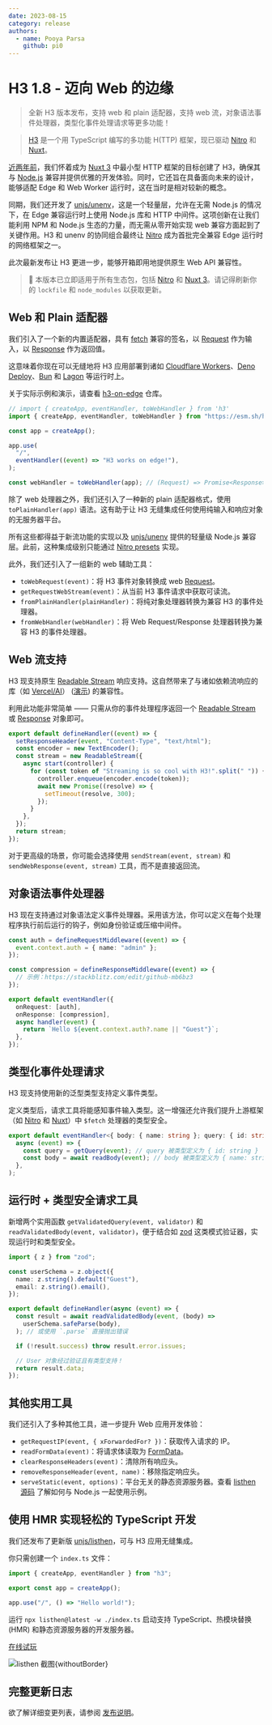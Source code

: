 ```yaml
---
date: 2023-08-15
category: release
authors:
  - name: Pooya Parsa
    github: pi0
---
```


# H3 1.8 - 迈向 Web 的边缘

> 全新 H3 版本发布，支持 web 和 plain 适配器，支持 web 流，对象语法事件处理器，类型化事件处理请求等更多功能！

> [H3](/packages/h3) 是一个用 TypeScript 编写的多功能 H(TTP) 框架，现已驱动 [Nitro](https://nitro.unjs.io/) 和 [Nuxt](https://nuxt.com/)。

[近两年前](https://github.com/unjs/h3/tree/cbc8909b2003d6d5df694ab7a36aa067cc990c74)，我们怀着成为 [Nuxt 3](https://nuxt.com/) 中最小型 HTTP 框架的目标创建了 H3，确保其与 [Node.js](https://nodejs.org/en) 兼容并提供优雅的开发体验。同时，它还旨在具备面向未来的设计，能够适配 Edge 和 Web Worker 运行时，这在当时是相对较新的概念。

同期，我们还开发了 [unjs/unenv](https://github.com/unjs/unenv/tree/main)，这是一个轻量层，允许在无需 Node.js 的情况下，在 Edge 兼容运行时上使用 Node.js 库和 HTTP 中间件。这项创新在让我们能利用 NPM 和 Node.js 生态的力量，而无需从零开始实现 web 兼容方面起到了关键作用。H3 和 unenv 的协同组合最终让 [Nitro](https://nitro.unjs.io) 成为首批完全兼容 Edge 运行时的网络框架之一。

此次最新发布让 H3 更进一步，能够开箱即用地提供原生 Web API 兼容性。

> 🚀 本版本已立即适用于所有生态包，包括 [Nitro](https://nitro.unjs.io/) 和 [Nuxt 3](https://nuxt.com/)。请记得刷新你的 `lockfile` 和 `node_modules` 以获取更新。

## Web 和 Plain 适配器

我们引入了一个新的内置适配器，具有 [fetch](https://developer.mozilla.org/en-US/docs/Web/API/Fetch_API) 兼容的签名，以 [Request](https://developer.mozilla.org/en-US/docs/Web/API/Request) 作为输入，以 [Response](https://developer.mozilla.org/en-US/docs/Web/API/Response) 作为返回值。

这意味着你现在可以无缝地将 H3 应用部署到诸如 [Cloudflare Workers](https://workers.cloudflare.com/)、[Deno Deploy](https://deno.com/deploy)、[Bun](https://bun.sh/) 和 [Lagon](https://lagon.app/) 等运行时上。

关于实际示例和演示，请查看 [h3-on-edge](https://github.com/pi0/h3-on-edge) 仓库。

```ts
// import { createApp, eventHandler, toWebHandler } from 'h3'
import { createApp, eventHandler, toWebHandler } from "https://esm.sh/h3@1.8.0";

const app = createApp();

app.use(
  "/",
  eventHandler((event) => "H3 works on edge!"),
);

const webHandler = toWebHandler(app); // (Request) => Promise<Response>
```

除了 web 处理器之外，我们还引入了一种新的 plain 适配器格式，使用 `toPlainHandler(app)` 语法。这有助于让 H3 无缝集成任何使用纯输入和响应对象的无服务器平台。

所有这些都得益于新流功能的实现以及 [unjs/unenv](https://unenv.unjs.io) 提供的轻量级 Node.js 兼容层。此前，这种集成级别只能通过 [Nitro presets](https://nitro.unjs.io/deploy) 实现。

此外，我们还引入了一组新的 web 辅助工具：

- `toWebRequest(event)`：将 H3 事件对象转换成 web [Request](https://developer.mozilla.org/en-US/docs/Web/API/Request)。
- `getRequestWebStream(event)`：从当前 H3 事件请求中获取可读流。
- `fromPlainHandler(plainHandler)`：将纯对象处理器转换为兼容 H3 的事件处理器。
- `fromWebHandler(webHandler)`：将 Web Request/Response 处理器转换为兼容 H3 的事件处理器。

## Web 流支持

H3 现支持原生 [Readable Stream](https://developer.mozilla.org/en-US/docs/Web/API/ReadableStream) 响应支持。这自然带来了与诸如依赖流响应的库（如 [Vercel/AI](https://github.com/vercel/ai)） ([演示](https://github.com/Hebilicious/nuxt-openai-vercel-edge-demo)) 的兼容性。

利用此功能非常简单 —— 只需从你的事件处理程序返回一个 [Readable Stream](https://developer.mozilla.org/en-US/docs/Web/API/ReadableStream) 或 [Response](https://developer.mozilla.org/en-US/docs/Web/API/Response) 对象即可。

```ts
export default defineHandler((event) => {
  setResponseHeader(event, "Content-Type", "text/html");
  const encoder = new TextEncoder();
  const stream = new ReadableStream({
    async start(controller) {
      for (const token of "Streaming is so cool with H3!".split(" ")) {
        controller.enqueue(encoder.encode(token));
        await new Promise((resolve) => {
          setTimeout(resolve, 300);
        });
      }
    },
  });
  return stream;
});
```

对于更高级的场景，你可能会选择使用 `sendStream(event, stream)` 和 `sendWebResponse(event, stream)` 工具，而不是直接返回流。

## 对象语法事件处理器

H3 现在支持通过对象语法定义事件处理器。采用该方法，你可以定义在每个处理程序执行前后运行的钩子，例如身份验证或压缩中间件。

```ts
const auth = defineRequestMiddleware((event) => {
  event.context.auth = { name: "admin" };
});

const compression = defineResponseMiddleware((event) => {
  // 示例：https://stackblitz.com/edit/github-mb6bz3
});

export default eventHandler({
  onRequest: [auth],
  onResponse: [compression],
  async handler(event) {
    return `Hello ${event.context.auth?.name || "Guest"}`;
  },
});
```

## 类型化事件处理请求

H3 现支持使用新的泛型类型支持定义事件类型。

定义类型后，请求工具将能感知事件输入类型。这一增强还允许我们提升上游框架（如 [Nitro](https://nitro.unjs.io/) 和 [Nuxt](https://nuxt.com/)）中 `$fetch` 处理器的类型安全。

```ts
export default eventHandler<{ body: { name: string }; query: { id: string } }>(
  async (event) => {
    const query = getQuery(event); // query 被类型定义为 { id: string }
    const body = await readBody(event); // body 被类型定义为 { name: string }
  },
);
```

## 运行时 + 类型安全请求工具

新增两个实用函数 `getValidatedQuery(event, validator)` 和 `readValidatedBody(event, validator)`，便于结合如 [zod](https://zod.dev/) 这类模式验证器，实现运行时和类型安全。

```ts
import { z } from "zod";

const userSchema = z.object({
  name: z.string().default("Guest"),
  email: z.string().email(),
});

export default defineHandler(async (event) => {
  const result = await readValidatedBody(event, (body) =>
    userSchema.safeParse(body),
  ); // 或使用 `.parse` 直接抛出错误

  if (!result.success) throw result.error.issues;

  // User 对象经过验证且有类型支持！
  return result.data;
});
```

## 其他实用工具

我们还引入了多种其他工具，进一步提升 Web 应用开发体验：

- `getRequestIP(event, { xForwardedFor? })`：获取传入请求的 IP。
- `readFormData(event)`：将请求体读取为 [FormData](https://developer.mozilla.org/en-US/docs/Web/API/FormData)。
- `clearResponseHeaders(event)`：清除所有响应头。
- `removeResponseHeader(event, name)`：移除指定响应头。
- `serveStatic(event, options)`：平台无关的静态资源服务器。查看 [listhen 源码](https://github.com/unjs/listhen/blob/af6ea3af3fec4289c00b0ba589ca6f63c6a5dbbd/src/server/dev.ts#L66) 了解如何与 Node.js 一起使用示例。

## 使用 HMR 实现轻松的 TypeScript 开发

我们还发布了更新版 [unjs/listhen](https://listhen.unjs.io)，可与 H3 应用无缝集成。

你只需创建一个 `index.ts` 文件：

```ts
import { createApp, eventHandler } from "h3";

export const app = createApp();

app.use("/", () => "Hello world!");
```

运行 `npx listhen@latest -w ./index.ts` 启动支持 TypeScript、热模块替换 (HMR) 和静态资源服务器的开发服务器。

[在线试玩](https://stackblitz.com/github/unjs/h3/tree/main/playground?startScript=dev)

![listhen 截图](https://raw.githubusercontent.com/unjs/listhen/main/.assets/screenshot.png){withoutBorder}

## 完整更新日志

欲了解详细变更列表，请参阅 [发布说明](https://github.com/unjs/h3/releases/tag/v1.8.0)。
